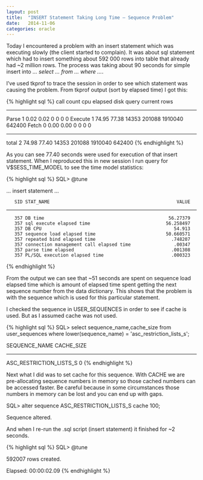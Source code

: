 ```yaml
---
layout: post
title:  "INSERT Statement Taking Long Time – Sequence Problem"
date:   2014-11-06
categories: oracle
---
```


Today I encountered a problem with an insert statement which was executing slowly (the client started to complain).
It was about sql statement which had to insert something about 592 000 rows into table that already had ~2 million rows.
The process was taking about 90 seconds for simple insert into _… select … from … where …_.

I’ve used tkprof to trace the session in order to see which statement was causing the problem.
From tkprof output (sort by elapsed time) I got this:

{% highlight sql %}
call     count       cpu    elapsed       disk      query    current        rows
------- ------  -------- ---------- ---------- ---------- ----------  ----------
Parse        1      0.02       0.02          0          0          0           0
Execute      1     74.95      77.38      14353     201088    1910040      642400
Fetch        0      0.00       0.00          0          0          0           0
------- ------  -------- ---------- ---------- ---------- ----------  ----------
total        2     74.98      77.40      14353     201088    1910040      642400
{% endhighlight %}

As you can see 77.40 seconds were used for execution of that insert statement.
When I reproduced this in new session I run query for V$SESS_TIME_MODEL to see the time model statistics:

{% highlight sql %}
SQL> @tune

... insert statement ...

       SID STAT_NAME                                               VALUE
---------- -------------------------------------------------- ----------
       357 DB time                                              56.27379
       357 sql execute elapsed time                            56.258497
       357 DB CPU                                                 54.913
       357 sequence load elapsed time                          50.660571
       357 repeated bind elapsed time                            .748207
       357 connection management call elapsed time                .00347
       357 parse time elapsed                                    .001308
       357 PL/SQL execution elapsed time                         .000323
{% endhighlight %}

From the output we can see that ~51 seconds are spent on sequence load elapsed time which is amount of elapsed time spent getting the next sequence number from the data dictionary. This shows that the problem is with the sequence which is used for this particular statement.

I checked the sequence in USER_SEQUENCES in order to see if cache is used. But as I assumed cache was not used.

{% highlight sql %}
SQL> select sequence_name,cache_size from user_sequences where lower(sequence_name) = 'asc_restriction_lists_s';

SEQUENCE_NAME                  CACHE_SIZE
------------------------------ ----------
ASC_RESTRICTION_LISTS_S                 0
{% endhighlight %}

Next what I did was to set cache for this sequence.
With CACHE we are pre-allocating sequence numbers in memory so those cached numbers can be accessed faster. Be careful because in some circumstances those numbers in memory can be lost and you can end up with gaps.

SQL> alter sequence ASC_RESTRICTION_LISTS_S cache 100;

Sequence altered.

And when I re-run the .sql script (insert statement) it finished for ~2 seconds.

{% highlight sql %}
SQL> @tune

592007 rows created.

Elapsed: 00:00:02.09
{% endhighlight %}
